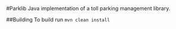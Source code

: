 #Parklib
Java implementation of a toll parking management library.

##Building
To build run ```mvn clean install```